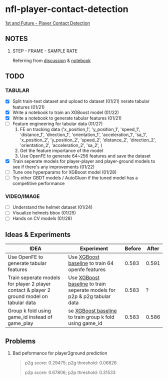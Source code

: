 # nfl-player-contact-detection
[1st and Future - Player Contact Detection](https://www.kaggle.com/competitions/nfl-player-contact-detection)

## NOTES
1. STEP - FRAME - SAMPLE RATE

    Referring from [discussion](https://www.kaggle.com/competitions/nfl-player-contact-detection/discussion/371638) & [notebook](https://www.kaggle.com/code/robikscube/nfl-player-contact-detection-getting-started#NFL---Player-Contact-Detection-Challenge)

## TODO
### TABULAR
- [x] Split train-test dataset and upload to dataset (01/21)
nerate tabular features (01/21)
- [x] Write a notebook to train an XGBoost model (01/22)
- [x] Write a notebook to generate tabular features (01/21)
- [ ] Feature engineering for tabular data (01/27)
    1. FE on tracking data ('x_position_1',
       'y_position_1', 'speed_1', 'distance_1', 'direction_1', 'orientation_1',
       'acceleration_1', 'sa_1', 'x_position_2', 'y_position_2', 'speed_2',
       'distance_2', 'direction_2', 'orientation_2', 'acceleration_2', 'sa_2',
       )
    2. Get the feature importance of the model
    3. Use OpenFE to generate 64~256 features and save the dataset
- [x] Train seperate models for player-player and player-ground models to see if there's any improvements (01/22)
- [ ] Tune one hyperparams for XGBoost model (01/28)
- [ ] Try other GBDT models / AutoGluon if the tuned model has a competitive performance

### VIDEO/IMAGE
- [ ] Understand the helmet dataset (01/24)
- [ ] Visualize helmets bbox (01/25)
- [ ] Hands on CV models (01/28)
   
## Ideas & Experiments
|IDEA|Experiment|Before|After|
|----|----------|------|-----|
|Use OpenFE to generate tabular features|Use [XGBoost baseline](https://www.kaggle.com/code/columbia2131/nfl-player-contact-detection-simple-xgb-baseline) to train 64 openfe features|0.583|0.591|
|Train seperate models for player 2 player contact & player 2 ground model on tabular data|Use [XGBoost baseline](https://www.kaggle.com/code/columbia2131/nfl-player-contact-detection-simple-xgb-baseline) to train seperate models for p2p & p2g tabular data |0.583|?|
|Group k fold using game_id instead of game_play|se [XGBoost baseline](https://www.kaggle.com/code/columbia2131/nfl-player-contact-detection-simple-xgb-baseline) to train group k fold using game_id|0.583|0.586|

## Problems
1. Bad peformance for player2ground prediction 
    > p2g score: 0.29475; p2g threshold: 0.06826
    >
    > p2p score: 0.67806; p2p threshold: 0.31533